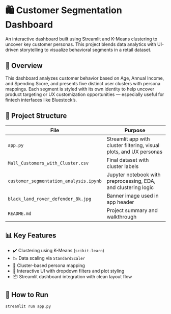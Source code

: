 # 🛍️ Customer Segmentation Dashboard

An interactive dashboard built using Streamlit and K-Means clustering to uncover key customer personas. This project blends data analytics with UI-driven storytelling to visualize behavioral segments in a retail dataset.

## 🚀 Overview

This dashboard analyzes customer behavior based on Age, Annual Income, and Spending Score, and presents five distinct user clusters with persona mappings. Each segment is styled with its own identity to help uncover product targeting or UX customization opportunities — especially useful for fintech interfaces like Bluestock’s.

## 📁 Project Structure

| File                             | Purpose                                                        |
|----------------------------------|----------------------------------------------------------------|
| `app.py`                         | Streamlit app with cluster filtering, visual plots, and UX personas |
| `Mall_Customers_with_Cluster.csv` | Final dataset with cluster labels                             |
| `customer_segmentation_analysis.ipynb` | Jupyter notebook with preprocessing, EDA, and clustering logic |
| `black_land_rover_defender_8k.jpg` | Banner image used in app header                               |
| `README.md`                      | Project summary and walkthrough                               |

## 📊 Key Features

- ✔️ Clustering using K-Means (`scikit-learn`)
- 📉 Data scaling via `StandardScaler`
- 🧠 Cluster-based persona mapping
- 🎨 Interactive UI with dropdown filters and plot styling
- 📦 Streamlit dashboard integration with clean layout flow

## 🔧 How to Run

```bash
streamlit run app.py